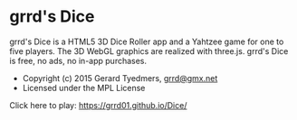 grrd's Dice
=================

grrd's Dice is a HTML5 3D Dice Roller app and a Yahtzee game for one to five players. 
The 3D WebGL graphics are realized with three.js.
grrd's Dice is free, no ads, no in-app purchases.


* Copyright (c) 2015 Gerard Tyedmers, grrd@gmx.net
* Licensed under the MPL License

Click here to play: <https://grrd01.github.io/Dice/>
